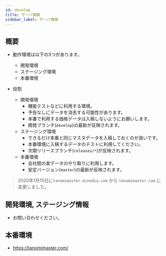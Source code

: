 ```yaml
---
id: develop
title: サーバ情報
sidebar_label: サーバ情報
---
```



## 概要

- 動作環境は以下の3つがあります。
  - 開発環境
  - ステージング環境
  - 本番環境

- 役割
  - 開発環境
    - 機能テストなどに利用する環境。
    - 予告なしにデータを消去する可能性があります。
    - 本番で利用する価格データは入稿しないようにお願いします。
    - 開発ブランチ(`develop`)の最新が反映されます。
  - ステージング環境
    - できるだけ本番と同じマスタデータを入稿しておくのが良いです。
    - 本番環境に入稿するデータのテストに利用してください。
    - 次期リリースブランチ(`releases/*`)が反映されます。
  - 本番環境
    - 会社間の実データのやり取りに利用します。
    - 安定バージョン(`master`)の最新が反映されます。


> 2020年1月15日に`tanomimaster.minedia.com` から `tanomimaster.com` に変更しました。

## 開発環境, ステージング情報

- お問い合わせください。

## 本番環境

- https://tanomimaster.com/

